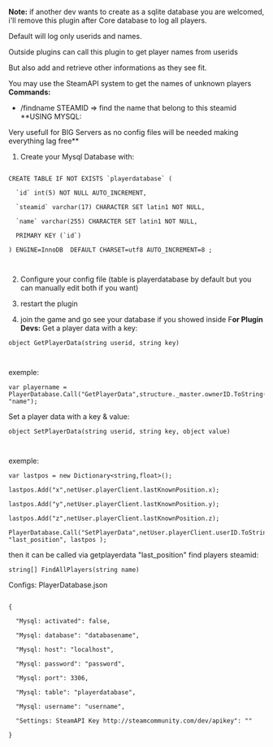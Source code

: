 **Note:** if another dev wants to create as a sqlite database you are welcomed, i'll remove this plugin after 
Core database to log all players.

Default will log only userids and names.

Outside plugins can call this plugin to get player names from userids

But also add and retrieve other informations as they see fit.

You may use the SteamAPI system to get the names of unknown players
**Commands:**

- /findname STEAMID => find the name that belong to this steamid
**USING MYSQL:

Very usefull for BIG Servers as no config files will be needed making everything lag free**

1) Create your Mysql Database with:

````

CREATE TABLE IF NOT EXISTS `playerdatabase` (

  `id` int(5) NOT NULL AUTO_INCREMENT,

  `steamid` varchar(17) CHARACTER SET latin1 NOT NULL,

  `name` varchar(255) CHARACTER SET latin1 NOT NULL,

  PRIMARY KEY (`id`)

) ENGINE=InnoDB  DEFAULT CHARSET=utf8 AUTO_INCREMENT=8 ;

 
````

2) Configure your config file (table is playerdatabase by default but you can manually edit both if you want)

3) restart the plugin

4) join the game and go see your database if you showed inside 
F**or Plugin Devs:**
Get a player data with a key:

````
object GetPlayerData(string userid, string key)

 
````

exemple:

````
var playername = PlayerDatabase.Call("GetPlayerData",structure._master.ownerID.ToString(), "name");
````

Set a player data with a key & value:

````
object SetPlayerData(string userid, string key, object value)

 
````

exemple:

````
var lastpos = new Dictionary<string,float>();

lastpos.Add("x",netUser.playerClient.lastKnownPosition.x);

lastpos.Add("y",netUser.playerClient.lastKnownPosition.y);

lastpos.Add("z",netUser.playerClient.lastKnownPosition.z);

PlayerDatabase.Call("SetPlayerData",netUser.playerClient.userID.ToString(), "last_position", lastpos );
````

then it can be called via getplayerdata "last_position"
find players steamid:

````
string[] FindAllPlayers(string name)
````

Configs: PlayerDatabase.json

````

{

  "Mysql: activated": false,

  "Mysql: database": "databasename",

  "Mysql: host": "localhost",

  "Mysql: password": "password",

  "Mysql: port": 3306,

  "Mysql: table": "playerdatabase",

  "Mysql: username": "username",

  "Settings: SteamAPI Key http://steamcommunity.com/dev/apikey": ""

}

 
````